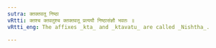 ```yaml
---
sutra: क्तक्तवतू निष्ठा
vRtti: क्तश्च क्तवतुश्च क्तक्तवतू प्रत्ययौ निष्ठासंज्ञौ भवतः ॥
vRtti_eng: The affixes _kta_ and _ktavatu_ are called _Nishtha_.

---
```

